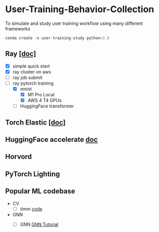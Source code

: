# User-Training-Behavior-Collection
To simulate and study user training workflow using many different frameworks

```python
conda create -n user-training-study python=3.8
```

## Ray [[doc]](https://docs.ray.io/en/latest/train/examples.html)

- [x] simple quick start
- [x] ray cluster on aws
- [ ] ray job submit
- [ ] ray pytorch training
    - [x] mnist
        - [x] M1 Pro Local
        - [x] AWS 4 T4 GPUs
    - [ ] HuggingFace transformer

## Torch Elastic [[doc]](https://pytorch.org/docs/stable/elastic/run.html)

## HuggingFace accelerate [doc](https://huggingface.co/docs/transformers/accelerate)



## Horvord


## PyTorch Lighting


## Popular ML codebase

- CV
    - [ ] timm [code](https://github.com/rwightman/pytorch-image-models)

- GNN
    - [ ] GNN [GNN Tutorial](https://github.com/dair-ai/GNNs-Recipe)

